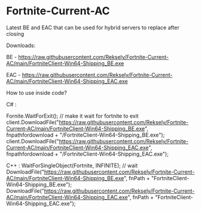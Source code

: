 # Fortnite-Current-AC
Latest BE and EAC that can be used for hybrid servers to replace after closing

Downloads:

BE - https://raw.githubusercontent.com/Reksely/Fortnite-Current-AC/main/FortniteClient-Win64-Shipping_BE.exe

EAC - https://raw.githubusercontent.com/Reksely/Fortnite-Current-AC/main/FortniteClient-Win64-Shipping_EAC.exe

How to use inside code?

C# :

  Fornite.WaitForExit(); // make it wait for fortnite to exit
            client.DownloadFile("https://raw.githubusercontent.com/Reksely/Fortnite-Current-AC/main/FortniteClient-Win64-Shipping_BE.exe", fnpathfordownload + "/FortniteClient-Win64-Shipping_BE.exe");
            client.DownloadFile("https://raw.githubusercontent.com/Reksely/Fortnite-Current-AC/main/FortniteClient-Win64-Shipping_EAC.exe", fnpathfordownload + "/FortniteClient-Win64-Shipping_EAC.exe");
            
C++ :
        WaitForSingleObject(Fortnite, INFINITE); // wait
        DownloadFile("https://raw.githubusercontent.com/Reksely/Fortnite-Current-AC/main/FortniteClient-Win64-Shipping_BE.exe", fnPath + "FortniteClient-Win64-Shipping_BE.exe");
        DownloadFile("https://raw.githubusercontent.com/Reksely/Fortnite-Current-AC/main/FortniteClient-Win64-Shipping_EAC.exe", fnPath + "FortniteClient-Win64-Shipping_EAC.exe");
